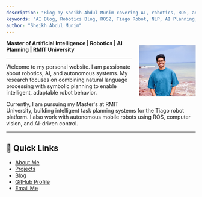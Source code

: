 ```yaml
---
description: "Blog by Sheikh Abdul Munim covering AI, robotics, ROS, and autonomous systems."
keywords: "AI Blog, Robotics Blog, ROS2, Tiago Robot, NLP, AI Planning, Sheikh Abdul Munim"
author: "Sheikh Abdul Munim"
---
```



<p style="float: right; margin-left: 20px;">
  <img src="assets/me.jpg" alt="Profile Photo" width="150">
</p>

<p><strong>Master of Artificial Intelligence | Robotics | AI Planning | RMIT University</strong></p>

<hr>

<p>
Welcome to my personal website. I am passionate about robotics, AI, and autonomous systems. My research focuses on combining natural language processing with symbolic planning to enable intelligent, adaptable robot behavior.
</p>

<p>
Currently, I am pursuing my Master's at RMIT University, building intelligent task planning systems for the Tiago robot platform. I also work with autonomous mobile robots using ROS, computer vision, and AI-driven control.
</p>

<hr>

<h2>🔗 Quick Links</h2>

<ul>
  <li><a href="about.html">About Me</a></li>
  <li><a href="projects.html">Projects</a></li>
  <li><a href="blog.html">Blog</a></li>
  <li><a href="https://github.com/sheikhmunim">GitHub Profile</a></li>
  <li><a href="mailto:s4076159@student.rmit.edu.au">Email Me</a></li>
</ul>
